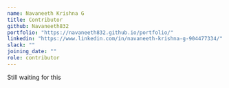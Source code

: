 ```yaml
---
name: Navaneeth Krishna G
title: Contributor
github: Navaneeth832
portfolio: "https://navaneeth832.github.io/portfolio/"
linkedin: "https://www.linkedin.com/in/navaneeth-krishna-g-904477334/"
slack: ""
joining_date: ""
role: contributor
---
```


Still waiting for this
